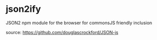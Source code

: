 json2ify
========

JSON2 npm module for the browser for commonsJS friendly inclusion

source: https://github.com/douglascrockford/JSON-js
